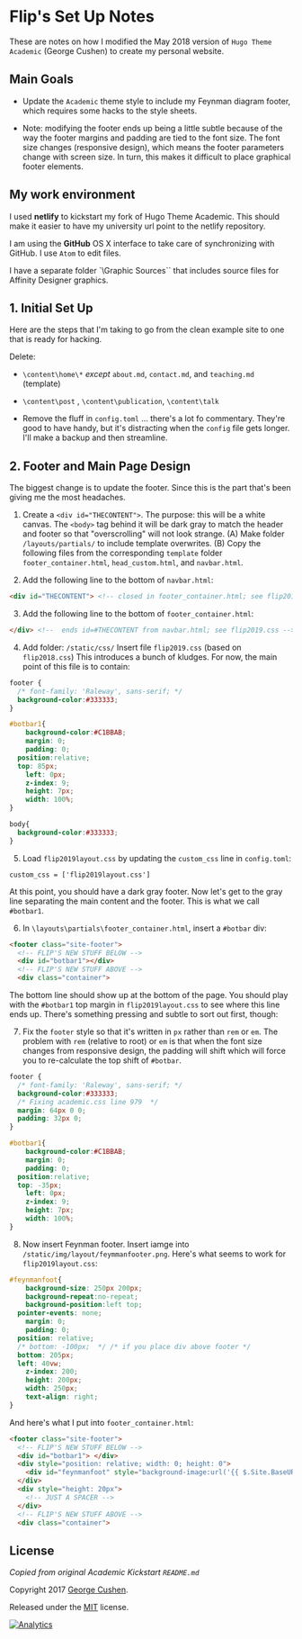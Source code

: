 # Flip's Set Up Notes

These are notes on how I modified the May 2018 version of `Hugo Theme Academic` (George Cushen) to create my personal website. 

## Main Goals

* Update the `Academic` theme style to include my Feynman diagram footer, which requires some hacks to the style sheets. 

* Note: modifying the footer ends up being a little subtle because of the way the footer margins and padding are tied to the font size. The font size changes (responsive design), which means the footer parameters change with screen size. In turn, this makes it difficult to place graphical footer elements.

## My work environment

I used **netlify** to kickstart my fork of Hugo Theme Academic. This should make it easier to have my university url point to the netlify repository.

I am using the **GitHub** OS X interface to take care of synchronizing with GitHub. I use `Atom` to edit files.

I have a separate folder `\Graphic Sources`` that includes source files for Affinity Designer graphics. 

## 1. Initial Set Up

Here are the steps that I'm taking to go from the clean example site to one that is ready for hacking.

Delete:

* `\content\home\*` *except* `about.md`, `contact.md`, and `teaching.md` (template)
 
* `\content\post` , `\content\publication`, `\content\talk`

* Remove the fluff in `config.toml` ... there's a lot fo commentary. They're good to have handy, but it's distracting when the `config` file gets longer. I'll make a backup and then streamline.


## 2. Footer and Main Page Design

The biggest change is to update the footer. Since this is the part that's been giving me the most headaches.

1. Create a `<div id="THECONTENT">`. The purpose: this will be a white canvas. The `<body>` tag behind it will be dark gray to match the header and footer so that "overscrolling" will not look strange. (A) Make folder `/layouts/partials/` to include template overwrites. (B) Copy the following files from the corresponding `template` folder `footer_container.html`, `head_custom.html`, and `navbar.html`. 

2. Add the following line to the bottom of `navbar.html`: 

```html
<div id="THECONTENT"> <!-- closed in footer_container.html; see flip2019.css -->
```

3. Add the following line to the bottom of `footer_container.html`:

```html
</div> <!--  ends id=#THECONTENT from navbar.html; see flip2019.css -->
```

4. Add folder: `/static/css/` Insert file `flip2019.css` (based on `flip2018.css`) This introduces a bunch of kludges. For now, the main point of this file is to contain:

```css
footer {
  /* font-family: 'Raleway', sans-serif; */
  background-color:#333333;
}

#botbar1{
	background-color:#C1BBAB;
	margin: 0;
	padding: 0;
  position:relative;
  top: 85px;
	left: 0px;
	z-index: 9;
	height: 7px;
	width: 100%;
}

body{
  background-color:#333333;
}
```

5. Load `flip2019layout.css` by updating the `custom_css` line in `config.toml`:

```
custom_css = ['flip2019layout.css']
```

At this point, you should have a dark gray footer. Now let's get to the gray line separating the main content and the footer. This is what we call `#botbar1`. 

6. In `\layouts\partials\footer_container.html`, insert a `#botbar` div:

```html
<footer class="site-footer">
  <!-- FLIP'S NEW STUFF BELOW -->
  <div id="botbar1"></div>
  <!-- FLIP'S NEW STUFF ABOVE -->
  <div class="container">

```

The bottom line should show up at the bottom of the page. You should play with the `#botbar1` top margin in `flip2019layout.css` to see where this line ends up. There's something pressing and subtle to sort out first, though:

7. Fix the `footer` style so that it's written in `px` rather than `rem` or `em`. The problem with `rem` (relative to root) or `em` is that when the font size changes from responsive design, the padding will shift which will force you to re-calculate the top shift of `#botbar`.


```css
footer {
  /* font-family: 'Raleway', sans-serif; */
  background-color:#333333;
  /* Fixing academic.css line 979  */
  margin: 64px 0 0;
  padding: 32px 0;
}

#botbar1{
	background-color:#C1BBAB;
	margin: 0;
	padding: 0;
  position:relative;
  top: -35px;
	left: 0px;
	z-index: 9;
	height: 7px;
	width: 100%;
}
```

8. Now insert Feynman footer. Insert iamge into `/static/img/layout/feymmanfooter.png`. Here's what seems to work for `flip2019layout.css`:

```css
#feynmanfoot{
	background-size: 250px 200px;
	background-repeat:no-repeat;
	background-position:left top;
  pointer-events: none;
	margin: 0;
	padding: 0;
  position: relative;
  /* bottom: -100px;  */ /* if you place div above footer */
  bottom: 205px;
  left: 40vw;
	z-index: 200;
	height: 200px;
	width: 250px;
	text-align: right;
}
```

And here's what I put into `footer_container.html`:

```html
<footer class="site-footer">
  <!-- FLIP'S NEW STUFF BELOW -->
  <div id="botbar1"> </div>
  <div style="position: relative; width: 0; height: 0">
    <div id="feynmanfoot" style="background-image:url('{{ $.Site.BaseURL }}/img/{{ .Site.Params.footmark }}');"></div>
  </div>
  <div style="height: 20px">
    <!-- JUST A SPACER -->
  </div>
  <!-- FLIP'S NEW STUFF ABOVE -->
  <div class="container">
```

## License

*Copied from original Academic Kickstart `README.md`*

Copyright 2017 [George Cushen](https://georgecushen.com).

Released under the [MIT](https://github.com/sourcethemes/academic-kickstart/blob/master/LICENSE.md) license.

[![Analytics](https://ga-beacon.appspot.com/UA-78646709-2/academic-kickstart/readme?pixel)](https://github.com/igrigorik/ga-beacon)
